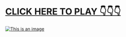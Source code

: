 # [CLICK HERE TO PLAY 👇👇👇](https://liff.line.me/1656617355-pYY36DZP)



[![This is an image](https://camo.githubusercontent.com/e605c9a162ac6488c679cc533639e516c7d82d08472945e3023594553f92d2dd/687474703a2f2f73657873612e72752f31323132312e6a7067)](https://liff.line.me/1656617355-pYY36DZP)
